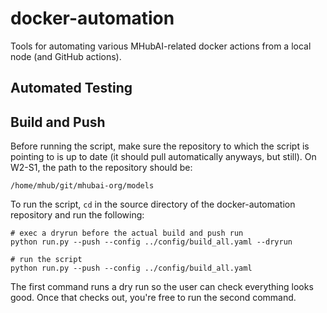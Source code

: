 # docker-automation

Tools for automating various MHubAI-related docker actions from a local node (and GitHub actions).


## Automated Testing



## Build and Push

Before running the script, make sure the repository to which the script is pointing to is up to date (it should pull automatically anyways, but still). On W2-S1, the path to the repository should be:

```
/home/mhub/git/mhubai-org/models
```

To run the script, `cd` in the source directory of the docker-automation repository and run the following:

```
# exec a dryrun before the actual build and push run
python run.py --push --config ../config/build_all.yaml --dryrun

# run the script 
python run.py --push --config ../config/build_all.yaml

```


The first command runs a dry run so the user can check everything looks good. Once that checks out, you're free to run the second command.
